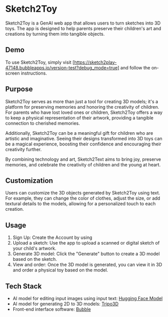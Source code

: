 # Sketch2Toy

Sketch2Toy is a GenAI web app that allows users to turn sketches into 3D toys. The app is designed to help parents preserve their children's art and creations by turning them into tangible objects.

## Demo 

To use Sketch2Toy, simply visit [https://sketch2play-47148.bubbleapps.io/version-test?debug_mode=true] and follow the on-screen instructions.

## Purpose

Sketch2Toy serves as more than just a tool for creating 3D models; it's a platform for preserving memories and honoring the creativity of children. For parents who have lost loved ones or children, Sketch2Toy offers a way to keep a physical representation of their artwork, providing a tangible connection to cherished memories.

Additionally, Sketch2Toy can be a meaningful gift for children who are artistic and imaginative. Seeing their designs transformed into 3D toys can be a magical experience, boosting their confidence and encouraging their creativity further.

By combining technology and art, Sketch2Text aims to bring joy, preserve memories, and celebrate the creativity of children and the young at heart.

## Customization

Users can customize the 3D objects generated by Sketch2Toy using text. For example, they can change the color of clothes, adjust the size, or add textural details to the models, allowing for a personalized touch to each creation.

## Usage

1. Sign Up: Create the Account by using
2. Upload a sketch: Use the app to upload a scanned or digital sketch of your child's artwork.
3. Generate 3D model: Click the "Generate" button to create a 3D model based on the sketch.
4. View and order: Once the 3D model is generated, you can view it in 3D and order a physical toy based on the model.

## Tech Stack

- AI model for editing input images using input text: [Hugging Face Model](https://huggingface.co/spaces/tsujuifu/ml-mgie)
- AI model for generating 2D to 3D models: [Tripo3D](https://www.tripo3d.ai/app)
- Front-end interface software: [Bubble](https://sketch2play-47148.bubbleapps.io/version-test?debug_mode=true)




